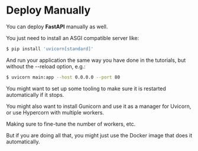 # Deploy Manually
You can deploy **FastAPI** manually as well.

You just need to install an ASGI compatible server like:
```bash
$ pip install 'uvicorn[standard]'
```

And run your application the same way you have done in the tutorials, but without the --reload option, e.g.:
```bash
$ uvicorn main:app --host 0.0.0.0 --port 80
```

You might want to set up some tooling to make sure it is restarted automatically if it stops.

You might also want to install Gunicorn and use it as a manager for Uvicorn, or use Hypercorn with multiple workers.

Making sure to fine-tune the number of workers, etc.

But if you are doing all that, you might just use the Docker image that does it automatically.